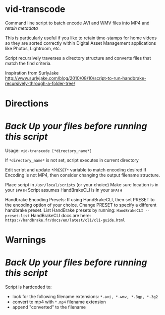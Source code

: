 # vid-transcode
Command line script to batch encode AVI and WMV files into MP4 and *retain metadata*

This is particularly useful if you like to retain time-stamps for home videos so they are sorted correctly within Digital Asset Management applications like Photos, Lightroom, etc.

Script recursively traverses a directory structure and converts files that match the find criteria.

Inspiration from SurlyJake
http://www.surlyjake.com/blog/2010/08/10/script-to-run-handbrake-recursively-through-a-folder-tree/


# Directions

# *Back Up your files before running this script*

Usage: `vid-transcode [*directory_name*]`

If `*directory_name*` is not set, script executes in current directory

Edit script and update `*PRESET*` variable to match encoding desired
If Encoding is not MP4, then consider changing the output filename structure.

Place script in `/usr/local/scripts` (or your choice)
Make sure location is in your `$PATH`
Script assumes HandBrakeCLI is in your `$PATH`


Handbrake Encoding Presets:
If using HandBrakeCLI, then set PRESET to the encoding option of your choice.
Change PRESET to specify a different handbrake preset. 
List HandBrake presets by running: `HandBrakeCLI --preset-list`
HandBrakeCLI docs are here: `https://handbrake.fr/docs/en/latest/cli/cli-guide.html`


# Warnings

# *Back Up your files before running this script*

Script is hardcoded to:
- look for the following filename extensions: `*.avi, *.wmv, *.3gp, *.3g2`
- convert to mp4 with `*.mp4` filename extension
- append "converted" to the filename
